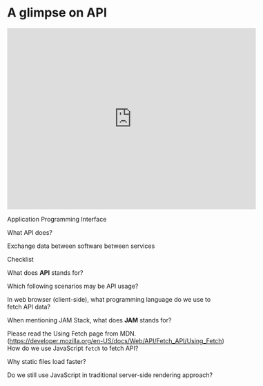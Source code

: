 # A glimpse on API

<iframe src="https://slides.com/makzan/a-glimpse-on-api/embed" width="576" height="420" scrolling="no" frameborder="0" webkitallowfullscreen mozallowfullscreen allowfullscreen></iframe>

Application
Programming
Interface


What API does?

Exchange data
between software
between services


Checklist

What does **API** stands for?


Which following scenarios may be API usage?



In web browser (client-side), what programming language do we use to fetch API data?

When mentioning JAM Stack, what does **JAM** stands for?



Please read the Using Fetch page from MDN. (https://developer.mozilla.org/en-US/docs/Web/API/Fetch_API/Using_Fetch) How do we use JavaScript `fetch` to fetch API?


Why static files load faster?



Do we still use JavaScript in traditional server-side rendering approach?
